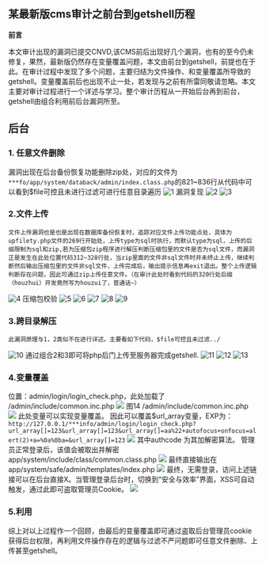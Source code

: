 ## 某最新版cms审计之前台到getshell历程

**前言**

本文审计出现的漏洞已提交CNVD,该CMS前后出现好几个漏洞，也有的至今仍未修复，果然，最新版仍然存在变量覆盖问题，本文由前台到getshell，前提也在于此。在审计过程中发现了多个问题，主要归结为文件操作、和变量覆盖所导致的getshell。变量覆盖前后也出现不止一处，若发现与之前有所雷同敬请忽略。本文主要对审计过程进行一个详述与学习。整个审计历程从一开始后台再到前台，getshell由组合利用前后台漏洞所至。

## 后台

### 1. 任意文件删除
   漏洞出现在后台备份恢复功能删除zip处，对应的文件为`***fo/app/system/databack/admin/index.class.php`的821~836行从代码中可以看到$file可控且未进行过滤可进行任意目录遍历
![1](https://xzfile.aliyuncs.com/media/upload/picture/20190323005753-a21bce00-4cc3-1.png)
漏洞复现
![2](https://xzfile.aliyuncs.com/media/upload/picture/20190323010456-9e347afc-4cc4-1.png)
![3](https://xzfile.aliyuncs.com/media/upload/picture/20190323010511-a70aa26e-4cc4-1.png)
### 2.文件上传
    文件上传漏洞也是也是出现在数据库备份恢复时，追踪对应文件上传功能点处，具体为upfilety.php文件的269行开始处，上传type为sql时执行，而默认type为sql，上传的后缀限制为sql和zip,若为压缩包zip程序进行解压判断压缩包里的文件是否为sql文件，而漏洞正是发生在此处位置代码312~328行处，当zip里面的文件非sql文件时并未终止上传，继续判断然后输出压缩包里的文件非sql文件，上传完成后，输出提示信息再exit退出。整个上传逻辑判断存在问题，因此可通过zip上传任意文件。（在审计此处时看到代码的320行处后缀（houzhui）开发竟然写为houzui了，普通话~）
![4](https://xzfile.aliyuncs.com/media/upload/picture/20190323010801-0cc2151a-4cc5-1.png "4")
压缩包校验
![5](https://xzfile.aliyuncs.com/media/upload/picture/20190323010857-2df8b00e-4cc5-1.png)
![6](https://xzfile.aliyuncs.com/media/upload/picture/20190323020813-75cc1486-4ccd-1.png)
![7](https://xzfile.aliyuncs.com/media/upload/picture/20190323011317-c8bbdecc-4cc5-1.png "7")
![8](https://xzfile.aliyuncs.com/media/upload/picture/20190323021128-e9b2818c-4ccd-1.png)
![9](https://xzfile.aliyuncs.com/media/upload/picture/20190323012122-ea35896c-4cc6-1.png "9")
### 3.跨目录解压
    此漏洞原理与1，2类似不在进行详述。主要看如下代码，$file可控且未过滤../
![10](https://xzfile.aliyuncs.com/media/upload/picture/20190323012511-7281ff62-4cc7-1.png)
    通过组合2和3即可将php后门上传至服务器完成getshell.
![11](https://xzfile.aliyuncs.com/media/upload/picture/20190323012713-bb22997a-4cc7-1.png)
![12](https://xzfile.aliyuncs.com/media/upload/picture/20190323012918-05fe7428-4cc8-1.png)
![13](https://xzfile.aliyuncs.com/media/upload/picture/20190323013152-61a06eee-4cc8-1.png)
### 4.变量覆盖
位置：admin/login/login_check.php，此处加载了 /admin/include/common.inc.php
![](https://xzfile.aliyuncs.com/media/upload/picture/20190323014840-ba58348e-4cca-1.png)
图14
/admin/include/common.inc.php
![](https://xzfile.aliyuncs.com/media/upload/picture/20190323015011-f06e2bd2-4cca-1.png)
此处变量可以实现变量覆盖。
因此可以覆盖$url_array变量，EXP为：
`http://127.0.0.1/***info/admin/login/login_check.php?url_array[]=123&url_array[]=123&url_array[]=aa%22+autofocus+onfocus=alert(2)+a=%0a%0ba=&url_array[]=123`
![](https://xzfile.aliyuncs.com/media/upload/picture/20190323015100-0dff23d6-4ccb-1.png)
其中authcode 为其加解密算法。 管理员正常登录后，该值会被取出并解密
app/system/include/class/common.class.php
![](https://xzfile.aliyuncs.com/media/upload/picture/20190323015125-1ce16864-4ccb-1.png)
最终直接输出在
app/system/safe/admin/templates/index.php
![](https://xzfile.aliyuncs.com/media/upload/picture/20190323015156-2f728e72-4ccb-1.png)
最终，无需登录，访问上述链接可以在后台直接X。当管理登录后台时，切换到“安全与效率”界面，XSS可自动触发，通过此即可盗取管理员Cookie。
![](https://xzfile.aliyuncs.com/media/upload/picture/20190323015718-ef464e96-4ccb-1.png)
### 5.利用
综上对以上过程作一个回顾，由最后的变量覆盖即可通过盗取后台管理员cookie获得后台权限，再利用文件操作存在的逻辑与过滤不严问题即可任意文件删除、上传甚至getshell。
